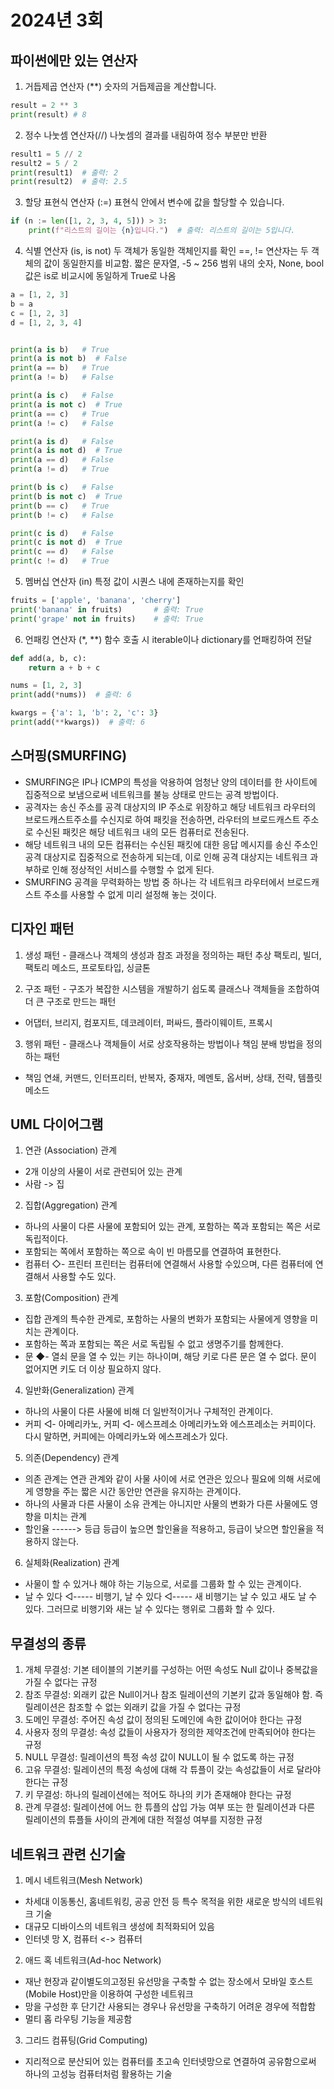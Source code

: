 # 2024년 3회
## 파이썬에만 있는 연산자
1) 거듭제곱 연산자 (**)
숫자의 거듭제곱을 계산합니다.
```python
result = 2 ** 3
print(result) # 8
```
2) 정수 나눗셈 연산자(//)
나눗셈의 결과를 내림하여 정수 부분만 반환
```python
result1 = 5 // 2
result2 = 5 / 2
print(result1)  # 출력: 2
print(result2)  # 출력: 2.5
```

3) 할당 표현식 연산자 (:=)
표현식 안에서 변수에 값을 할당할 수 있습니다.
```python
if (n := len([1, 2, 3, 4, 5])) > 3:
    print(f"리스트의 길이는 {n}입니다.")  # 출력: 리스트의 길이는 5입니다.
```

4) 식별 연산자 (is, is not)
두 객체가 동일한 객체인지를 확인
==, != 연산자는 두 객체의 값이 동일한지를 비교함.
짧은 문자열, -5 ~ 256 범위 내의 숫자, None, bool 값은 is로 비교시에 동일하게 True로 나옴
```python
a = [1, 2, 3]
b = a
c = [1, 2, 3]
d = [1, 2, 3, 4]


print(a is b)   # True
print(a is not b)  # False
print(a == b)   # True
print(a != b)   # False

print(a is c)   # False
print(a is not c)  # True
print(a == c)   # True
print(a != c)   # False

print(a is d)   # False
print(a is not d)  # True
print(a == d)   # False
print(a != d)   # True

print(b is c)   # False
print(b is not c)  # True
print(b == c)   # True
print(b != c)   # False

print(c is d)   # False
print(c is not d)  # True
print(c == d)   # False
print(c != d)   # True
```

5) 멤버십 연산자 (in)
특정 값이 시퀀스 내에 존재하는지를 확인
```python
fruits = ['apple', 'banana', 'cherry']
print('banana' in fruits)       # 출력: True
print('grape' not in fruits)    # 출력: True
```

6) 언패킹 연산자 (*, **)
함수 호출 시 iterable이나 dictionary를 언패킹하여 전달
```python
def add(a, b, c):
    return a + b + c

nums = [1, 2, 3]
print(add(*nums))  # 출력: 6

kwargs = {'a': 1, 'b': 2, 'c': 3}
print(add(**kwargs))  # 출력: 6
```

## 스머핑(SMURFING)
- SMURFING은 IP나 ICMP의 특성을 악용하여 엄청난 양의 데이터를 한 사이트에 집중적으로 보냄으로써 네트워크를 불능 상태로 만드는 공격 방법이다.
- 공격자는 송신 주소를 공격 대상지의 IP 주소로 위장하고 해당 네트워크 라우터의 브로드캐스트주소를 수신지로 하여 패킷을 전송하면, 라우터의 브로드캐스트 주소로 수신된 패킷은 해당 네트워크 내의 모든 컴퓨터로 전송된다.
- 해당 네트워크 내의 모든 컴퓨터는 수신된 패킷에 대한 응답 메시지를 송신 주소인 공격 대상지로 집중적으로 전송하게 되는데, 이로 인해 공격 대상지는 네트워크 과부하로 인해 정상적인 서비스를 수행할 수 없게 된다.
- SMURFING 공격을 무력화하는 방법 중 하나는 각 네트워크 라우터에서 브로드캐스트 주소를 사용할 수 없게 미리 설정해 놓는 것이다.

## 디자인 패턴
1) 생성 패턴 - 클래스나 객체의 생성과 참조 과정을 정의하는 패턴
추상 팩토리, 빌더, 팩토리 메소드, 프로토타입, 싱글톤

2) 구조 패턴 - 구조가 복잡한 시스템을 개발하기 쉽도록 클래스나 객체들을 조합하여 더 큰 구조로 만드는 패턴
- 어댑터, 브리지, 컴포지트, 데코레이터, 퍼싸드, 플라이웨이트, 프록시

3) 행위 패턴 - 클래스나 객체들이 서로 상호작용하는 방법이나 책임 분배 방법을 정의하는 패턴
- 책임 연쇄, 커맨드, 인터프리터, 반복자, 중재자, 메멘토, 옵서버, 상태, 전략, 템플릿 메소드

## UML 다이어그램
1) 연관 (Association) 관계
- 2개 이상의 사물이 서로 관련되어 있는 관계
- 사람 -> 집

2) 집합(Aggregation) 관계
- 하나의 사물이 다른 사물에 포함되어 있는 관계, 포함하는 쪽과 포함되는 쪽은 서로 독립적이다.
- 포함되는 쪽에서 포함하는 쪽으로 속이 빈 마름모를 연결하여 표현한다.
- 컴퓨터 ◇- 프린터
프린터는 컴퓨터에 연결해서 사용할 수있으며, 다른 컴퓨터에 연결해서 사용할 수도 있다.

3) 포함(Composition) 관계
- 집합 관계의 특수한 관계로, 포함하는 사물의 변화가 포함되는 사물에게 영향을 미치는 관계이다.
- 포함하는 쪽과 포함되는 쪽은 서로 독립될 수 없고 생명주기를 함께한다.
- 문 ◆- 열쇠
문을 열 수 있는 키는 하나이며, 해당 키로 다른 문은 열 수 없다. 문이 없어지면 키도 더 이상 필요하지 않다.

4) 일반화(Generalization) 관계
- 하나의 사물이 다른 사물에 비해 더 일반적이거나 구체적인 관계이다.
- 커피 ◁- 아메리카노, 커피 ◁- 에스프레소
아메리카노와 에스프레소는 커피이다. 다시 말하면, 커피에는 아메리카노와 에스프레소가 있다.

5) 의존(Dependency) 관계
- 의존 관계는 연관 관계와 같이 사물 사이에 서로 연관은 있으나 필요에 의해 서로에게 영향을 주는 짧은 시간 동안만 연관을 유지하는 관계이다.
- 하나의 사물과 다른 사물이 소유 관계는 아니지만 사물의 변화가 다른 사물에도 영향을 미치는 관계
- 할인율 ------> 등급
등급이 높으면 할인율을 적용하고, 등급이 낮으면 할인율을 적용하지 않는다.

6) 실체화(Realization) 관계
- 사물이 할 수 있거나 해야 하는 기능으로, 서로를 그룹화 할 수 있는 관계이다.
-  날 수 있다 ◁----- 비행기,  날 수 있다 ◁----- 새
비행기는 날 수 있고 새도 날 수 있다. 그러므로 비행기와 새는 날 수 있다는 행위로 그룹화 할 수 있다.

## 무결성의 종류
1) 개체 무결성: 기본 테이블의 기본키를 구성하는 어떤 속성도 Null 값이나 중복값을 가질 수 없다는 규정
2) 참조 무결성: 외래키 값은 Null이거나 참조 릴레이션의 기본키 값과 동일해야 함. 즉 릴레이션은 참조할 수 없는 외래키 값을 가질 수 없다는 규정
3) 도메인 무결성: 주어진 속성 값이 정의된 도메인에 속한 값이어야 한다는 규정
4) 사용자 정의 무결성: 속성 값들이 사용자가 정의한 제약조건에 만족되어야 한다는 규정
5) NULL 무결성: 릴레이션의 특정 속성 값이 NULL이 될 수 없도록 하는 규정
6) 고유 무결성: 릴레이션의 특정 속성에 대해 각 튜플이 갖는 속성값들이 서로 달라야 한다는 규정
7) 키 무결성: 하나의 릴레이션에는 적어도 하나의 키가 존재해야 한다는 규정
8) 관계 무결성: 릴레이션에 어느 한 튜플의 삽입 가능 여부 또는 한 릴레이션과 다른 릴레이션의 튜플들 사이의 관계에 대한 적절성 여부를 지정한 규정

## 네트워크 관련 신기술
1) 메시 네트워크(Mesh Network)
- 차세대 이동통신, 홈네트워킹, 공공 안전 등 특수 목적을 위한 새로운 방식의 네트워크 기술
- 대규모 디바이스의 네트워크 생성에 최적화되어 있음
- 인터넷 망 X, 컴퓨터 <-> 컴퓨터

2) 애드 혹 네트워크(Ad-hoc Network)
- 재난 현장과 같이별도의고정된 유선망을 구축할 수 없는 장소에서 모바일 호스트(Mobile Host)만을 이용하여 구성한 네트워크
- 망을 구성한 후 단기간 사용되는 경우나 유선망을 구축하기 어려운 경우에 적합함
- 멀티 홉 라우팅 기능을 제공함

3) 그리드 컴퓨팅(Grid Computing)
- 지리적으로 분산되어 있는 컴퓨터를 초고속 인터넷망으로 연결하여 공유함으로써 하나의 고성능 컴퓨터처럼 활용하는 기술